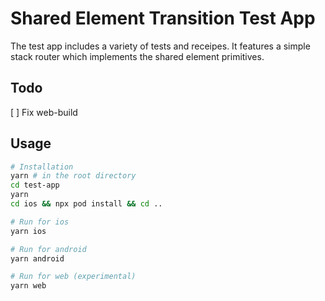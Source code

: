 # Shared Element Transition Test App

The test app includes a variety of tests and receipes. It features a simple stack router which implements the shared element primitives.

## Todo

[ ] Fix web-build

## Usage

```bash
# Installation
yarn # in the root directory
cd test-app
yarn
cd ios && npx pod install && cd ..

# Run for ios
yarn ios

# Run for android
yarn android

# Run for web (experimental)
yarn web
```
